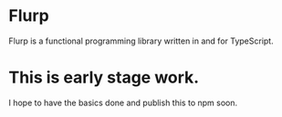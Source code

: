 # Flurp
Flurp is a functional programming library written in and for TypeScript.

# This is early stage work.
I hope to have the basics done and publish this to npm soon.
